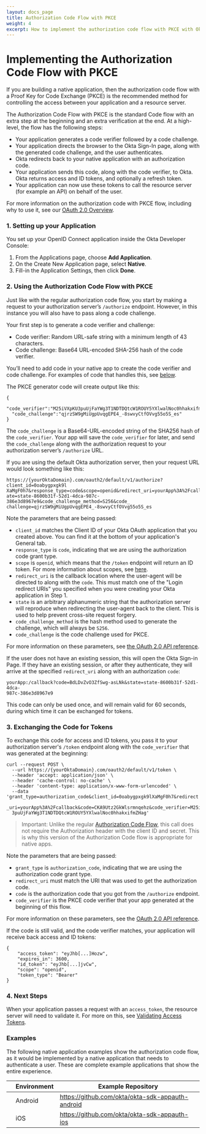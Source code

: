 ```yaml
---
layout: docs_page
title: Authorization Code Flow with PKCE
weight: 4
excerpt: How to implement the authorization code flow with PKCE with Okta
---
```


# Implementing the Authorization Code Flow with PKCE

If you are building a native application, then the authorization code flow with a Proof Key for Code Exchange (PKCE) is the recommended method for controlling the access between your application and a resource server.

The Authorization Code Flow with PKCE is the standard Code flow with an extra step at the beginning and an extra verification at the end. At a high-level, the flow has the following steps:

- Your application generates a code verifier followed by a code challenge.
- Your application directs the browser to the Okta Sign-In page, along with the generated code challenge, and the user authenticates.
- Okta redirects back to your native application with an authorization code.
- Your application sends this code, along with the code verifier, to Okta. Okta returns access and ID tokens, and optionally a refresh token.
- Your application can now use these tokens to call the resource server (for example an API) on behalf of the user.

For more information on the authorization code with PKCE flow, including why to use it, see our [OAuth 2.0 Overview](/authentication-guide/auth-overview/#authorization-code-with-pkce).

### 1. Setting up your Application

You set up your OpenID Connect application inside the Okta Developer Console:

1. From the Applications page, choose **Add Application**.
2. On the Create New Application page, select **Native**.
3. Fill-in the Application Settings, then click **Done**.

### 2. Using the Authorization Code Flow with PKCE

Just like with the regular authorization code flow, you start by making a request to your authorization server’s `/authorize` endpoint. However, in this instance you will also have to pass along a code challenge.

Your first step is to generate a code verifier and challenge:

* Code verifier: Random URL-safe string with a minimum length of 43 characters.
* Code challenge: Base64 URL-encoded SHA-256 hash of the code verifier.

You’ll need to add code in your native app to create the code verifier and code challenge. For examples of code that handles this, see [below](#examples).

The PKCE generator code will create output like this:

```
{
  "code_verifier":"M25iVXpKU3puUjFaYWg3T1NDTDQtcW1ROUY5YXlwalNoc0hhakxifmZHag",
  "code_challenge":"qjrzSW9gMiUgpUvqgEPE4_-8swvyCtfOVvg55o5S_es"
}
```

The `code_challenge` is a Base64-URL-encoded string of the SHA256 hash of the `code_verifier`. Your app will save the `code_verifier` for later, and send the `code_challenge` along with the authorization request to your authorization server’s `/authorize` URL.

If you are using the default Okta authorization server, then your request URL would look something like this:

```
https://{yourOktaDomain}.com/oauth2/default/v1/authorize?client_id=0oabygpxgk9l
XaMgF0h7&response_type=code&scope=openid&redirect_uri=yourApp%3A%2Fcallback&st
ate=state-8600b31f-52d1-4dca-987c-386e3d8967e9&code_challenge_method=S256&code_
challenge=qjrzSW9gMiUgpUvqgEPE4_-8swvyCtfOVvg55o5S_es
```

Note the parameters that are being passed:

- `client_id` matches the Client ID of your Okta OAuth application that you created above. You can find it at the bottom of your application's General tab.
- `response_type` is `code`, indicating that we are using the authorization code grant type.
- `scope` is `openid`, which means that the `/token` endpoint will return an ID token. For more information about scopes, see [here](/standards/OIDC/index.html#scopes).
- `redirect_uri` is the callback location where the user-agent will be directed to along with the `code`. This must match one of the "Login redirect URIs" you specified when you were creating your Okta application in Step 1.
- `state` is an arbitrary alphanumeric string that the authorization server will reproduce when redirecting the user-agent back to the client. This is used to help prevent cross-site request forgery.
- `code_challenge_method` is the hash method used to generate the challenge, which will always be `S256`.
- `code_challenge` is the code challenge used for PKCE.

For more information on these parameters, see [the OAuth 2.0 API reference](/docs/api/resources/oauth2.html#obtain-an-authorization-grant-from-a-user).

If the user does not have an existing session, this will open the Okta Sign-in Page. If they have an existing session, or after they authenticate, they will arrive at the specified `redirect_uri` along with an authorization `code`:

```
yourApp:/callback?code=BdLDvZvO3ZfSwg-asLNk&state=state-8600b31f-52d1-4dca-
987c-386e3d8967e9
```

This code can only be used once, and will remain valid for 60 seconds, during which time it can be exchanged for tokens.

### 3. Exchanging the Code for Tokens

To exchange this code for access and ID tokens, you pass it to your authorization server's `/token` endpoint along with the `code_verifier` that was generated at the beginning:

```
curl --request POST \
  --url https://{yourOktaDomain}.com/oauth2/default/v1/token \
  --header 'accept: application/json' \
  --header 'cache-control: no-cache' \
  --header 'content-type: application/x-www-form-urlencoded' \
  --data 'grant_type=authorization_code&client_id=0oabygpxgk9lXaMgF0h7&redirect
  _uri=yourApp%3A%2Fcallback&code=CKA9Utz2GkWlsrmnqehz&code_verifier=M25iVXpKU
  3puUjFaYWg3T1NDTDQtcW1ROUY5YXlwalNoc0hhakxifmZHag'
```

> Important: Unlike the regular [Authorization Code Flow](auth-code), this call does not require the Authorization header with the client ID and secret. This is why this version of the Authorization Code flow is appropriate for native apps.

Note the parameters that are being passed:

- `grant_type` is `authorization_code`, indicating that we are using the authorization code grant type.
- `redirect_uri` must match the URI that was used to get the authorization code.
- `code` is the authorization code that you got from the `/authorize` endpoint.
- `code_verifier` is the PKCE code verifier that your app generated at the beginning of this flow.

For more information on these parameters, see the [OAuth 2.0 API reference](/docs/api/resources/oauth2.html#request-a-token).

If the code is still valid, and the code verifier matches, your application will receive back access and ID tokens:

```
{
    "access_token": "eyJhb[...]Hozw",
    "expires_in": 3600,
    "id_token": "eyJhb[...]jvCw",
    "scope": "openid",
    "token_type": "Bearer"
}
```

### 4. Next Steps

When your application passes a request with an `access_token`, the resource server will need to validate it. For more on this, see [Validating Access Tokens](/authentication-guide/tokens/validating-access-tokens).

### Examples

The following native application examples show the authorization code flow, as it would be implemented by a native application that needs to authenticate a user.  These are complete example applications that show the entire experience.

|                                      | Environment | Example Repository                                 |
|:------------------------------------:| ----------- | -------------------------------------------------- |
| <i class="icon code-android-32"></i> | Android     | <https://github.com/okta/okta-sdk-appauth-android> |
| <i class="icon code-ios-32"></i>     | iOS         | <https://github.com/okta/okta-sdk-appauth-ios>     |
